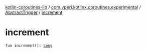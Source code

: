 [kotlin-coroutines-lib](../../index.md) / [com.vperi.kotlinx.coroutines.experimental](../index.md) / [AbstractTrigger](index.md) / [increment](./increment.md)

# increment

`fun increment(): `[`Long`](https://kotlinlang.org/api/latest/jvm/stdlib/kotlin/-long/index.html)
